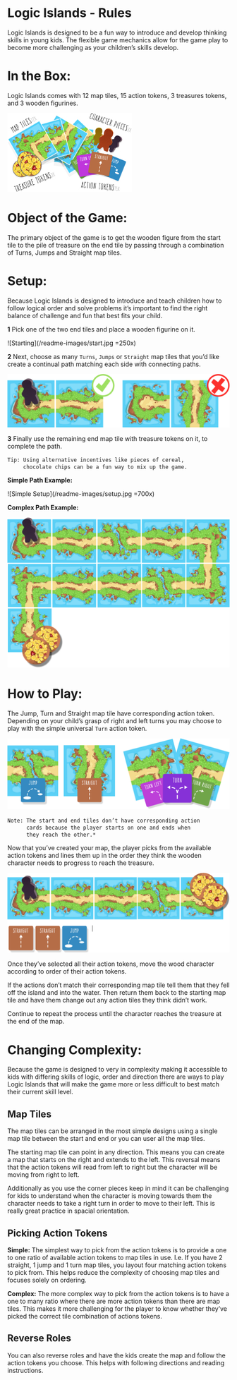 # Logic Islands  - Rules

Logic Islands is designed to be a fun way to introduce and develop thinking skills in young kids. The flexible game mechanics allow for the game play to become more challenging as your children’s skills develop.

# In the Box:
Logic Islands comes with 12 map tiles, 15 action tokens, 3 treasures tokens, and 3 wooden figurines.

![Whats In The Box](/readme-images/in-the-box.jpg)

# Object of the Game:
The primary object of the game is to get the wooden figure from the start tile to the pile of treasure on the end tile by passing through a combination of Turns, Jumps and Straight map tiles.

# Setup:
Because Logic Islands is designed to introduce and teach children how to follow logical order and solve problems it’s important to find the right balance of challenge and fun that best fits your child.

**1** Pick one of the two end tiles and place a wooden figurine on it.

![Starting](/readme-images/start.jpg =250x)

**2** Next, choose as many `Turns`, `Jumps` or `Straight` map tiles that you’d like create a continual path matching each side with connecting paths.

![Right and Wrong](/readme-images/right-wrong-setup.jpg)

**3** Finally use the remaining end map tile with treasure tokens on it, to complete the path.

```
Tip: Using alternative incentives like pieces of cereal,
     chocolate chips can be a fun way to mix up the game.
```

**Simple Path Example:**

![Simple Setup](/readme-images/setup.jpg =700x)

**Complex Path Example:**

![Complex Setup](/readme-images/complex.jpg)

# How to Play:

The Jump, Turn and Straight map tile have corresponding action token. Depending on your child’s grasp of right and left turns you may choose to play with the simple universal `Turn` action token.

![How To Play](/readme-images/how-to-play.jpg)

```
Note: The start and end tiles don’t have corresponding action
      cards because the player starts on one and ends when
      they reach the other.*
```

Now that you’ve created your map, the player picks from the available action tokens and lines them up in the order they think the wooden character needs to progress to reach the treasure.

![Action Cards](/readme-images/action-cards.jpg)

Once they’ve selected all their action tokens, move the wood character according to order of their action tokens.

If the actions don’t match their corresponding map tile tell them that they fell off the island and into the water. Then return them back to the starting map tile and have them change out any action tiles they think didn’t work.

Continue to repeat the process until the character reaches the treasure at the end of the map.


# Changing Complexity:

Because the game is designed to very in complexity making it accessible to kids with differing skills of logic, order and direction there are ways to play Logic Islands that will make the game more or less difficult to best match their current skill level.

## Map Tiles

The map tiles can be arranged in the most simple designs using a single map tile between the start and end or you can user all the map tiles.

The starting map tile can point in any direction. This means you can create a map that starts on the right and extends to the left. This reversal means that the action tokens will read from left to right but the character will be moving from right to left.

Additionally as you use the corner pieces keep in mind it can be challenging for kids to understand when the character is moving towards them the character needs to take a right turn in order to move to their left. This is really great practice in spacial orientation.

## Picking Action Tokens

**Simple:** The simplest way to pick from the action tokens is to provide a one to one ratio of available action tokens to map tiles in use. I.e. If you have 2 straight, 1 jump and 1 turn map tiles, you layout four matching action tokens to pick from. This helps reduce the complexity of choosing map tiles and focuses solely on ordering.

**Complex:** The more complex way to pick from the action tokens is to have a one to many ratio where there are more action tokens than there are map tiles. This makes it more challenging for the player to know whether they’ve picked the correct tile combination of actions tokens.

## Reverse Roles

You can also reverse roles and have the kids create the map and follow the action tokens you choose. This helps with following directions and reading instructions.
